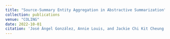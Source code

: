 ```yaml
---
title: "Source-Summary Entity Aggregation in Abstractive Summarization"
collection: publications
venue: "COLING"
date: 2022-10-01
citation: 'José Ángel González, Annie Louis, and Jackie Chi Kit Cheung. 2022. Source-summary Entity Aggregation in Abstractive Summarization. In Proceedings of the 29th International Conference on Computational Linguistics, pages 6019–6034, Gyeongju, Republic of Korea. International Committee on Computational Linguistics.'
---
```

